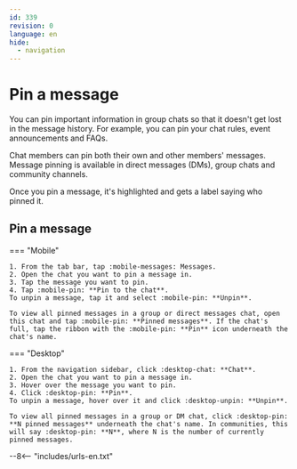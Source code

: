 ```yaml
---
id: 339
revision: 0
language: en
hide:
  - navigation
---
```


# Pin a message

You can pin important information in group chats so that it doesn't get lost in the message history. For example, you can pin your chat rules, event announcements and FAQs.

Chat members can pin both their own and other members' messages. Message pinning is available in direct messages (DMs), group chats and community channels.

Once you pin a message, it's highlighted and gets a label saying who pinned it.

## Pin a message

=== "Mobile"

    1. From the tab bar, tap :mobile-messages: Messages.
    2. Open the chat you want to pin a message in.
    3. Tap the message you want to pin.
    4. Tap :mobile-pin: **Pin to the chat**.
    To unpin a message, tap it and select :mobile-pin: **Unpin**.
    
    To view all pinned messages in a group or direct messages chat, open this chat and tap :mobile-pin: **Pinned messages**. If the chat's full, tap the ribbon with the :mobile-pin: **Pin** icon underneath the chat's name.

=== "Desktop"

    1. From the navigation sidebar, click :desktop-chat: **Chat**.
    2. Open the chat you want to pin a message in.
    3. Hover over the message you want to pin.
    4. Click :desktop-pin: **Pin**.
    To unpin a message, hover over it and click :desktop-unpin: **Unpin**.
    
    To view all pinned messages in a group or DM chat, click :desktop-pin: **N pinned messages** underneath the chat's name. In communities, this will say :desktop-pin: **N**, where N is the number of currently pinned messages.

--8<-- "includes/urls-en.txt"
